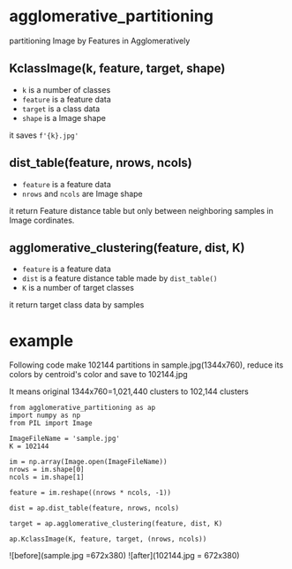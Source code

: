 # agglomerative_partitioning

partitioning Image by Features in Agglomeratively

## KclassImage(k, feature, target, shape)

- `k` is a number of classes
- `feature` is a feature data
- `target` is a class data
- `shape` is a Image shape

it saves `f'{k}.jpg'`

## dist_table(feature, nrows, ncols)

- `feature` is a feature data
- `nrows` and `ncols` are Image shape

it return Feature distance table but only between neighboring samples in Image cordinates.

## agglomerative_clustering(feature, dist, K)

- `feature` is a feature data
- `dist` is a feature distance table made by `dist_table()`
- `K` is a number of target classes

it return target class data by samples

# example

Following code make 102144 partitions in sample.jpg(1344x760), reduce its colors by centroid's color and save to 102144.jpg

It means original 1344x760=1,021,440 clusters to 102,144 clusters
  
```{python}
from agglomerative_partitioning as ap
import numpy as np
from PIL import Image

ImageFileName = 'sample.jpg'
K = 102144

im = np.array(Image.open(ImageFileName))
nrows = im.shape[0]
ncols = im.shape[1]

feature = im.reshape((nrows * ncols, -1))

dist = ap.dist_table(feature, nrows, ncols)

target = ap.agglomerative_clustering(feature, dist, K)

ap.KclassImage(K, feature, target, (nrows, ncols))
```

![before](sample.jpg =672x380) ![after](102144.jpg = 672x380)
